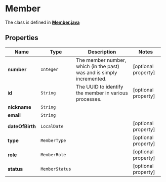 

# Member

The class is defined in **[Member.java](../../src/main/java/space/dezentrale/members/model/Member.java)**

## Properties

| Name            | Type           | Description                                                           | Notes               |
|-----------------|----------------|-----------------------------------------------------------------------|---------------------|
| **number**      | `Integer`      | The member number, which (in the past) was and is simply incremented. | [optional property] |
| **id**          | `String`       | The UUID to identify the member in various processes.                 | [optional property] |
| **nickname**    | `String`       |                                                                       |                     |
| **email**       | `String`       |                                                                       |                     |
| **dateOfBirth** | `LocalDate`    |                                                                       | [optional property] |
| **type**        | `MemberType`   |                                                                       | [optional property] |
| **role**        | `MemberRole`   |                                                                       | [optional property] |
| **status**      | `MemberStatus` |                                                                       | [optional property] |










